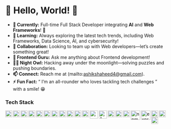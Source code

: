 # 🌟 Hello, World! 👋

- **🔭 Currently:** Full-time Full Stack Developer integrating **AI** and **Web Frameworks**! 🚀
- **🌱 Learning:**  Always exploring the latest tech trends, including Web Frameworks, Data Science, AI, and cybersecurity!
- **👯 Collaboration:** Looking to team up with Web developers—let’s create something great!
- **💬 Frontend Guru:** Ask me anything about Frontend development!
- **🕵️‍♂️ Night Owl:** Hacking away under the moonlight—solving puzzles and pushing boundaries.
- **📫 Connect:** Reach me at (mailto:ashikshaheed4@gmail.com).
- **⚡ Fun Fact:** “ I’m an all-rounder who loves tackling tech challenges ” with a smile! 😁

### Tech Stack

<a href="#"><img align="left" alt="java" title="java" width="21px" src="https://cdn.worldvectorlogo.com/logos/java.svg" /></a>
<a href="#"><img align="left" alt="react" title="react" width="21px" src="https://cdn.worldvectorlogo.com/logos/react-2.svg" /></a>
<a href="https://nodejs.org/"><img align="left" alt="NodeJS" title="NodeJS" width="21px" src="https://brandeps.com/logo-download/N/Node-JS-logo-vector-02.svg" /></a>
<a href="https://nextjs.org/"><img align="left" alt="NextJS" title="NextJS" width="21px" src="https://cdn.brandfetch.io/id2alue-rx/theme/dark/idqNI71Hra.svg?c=1dxbfHSJFAPEGdCLU4o5B" /></a>
<a href="https://www.mysql.com/"><img align="left" alt="sql" title="sql" width="21px" src="https://cdn.worldvectorlogo.com/logos/mysql-logo-pure.svg" /></a>
<a href="#"><img align="left" alt="bootstrap" title="bootstrap" width="21px" src="https://cdn.worldvectorlogo.com/logos/bootstrap-icon.svg" /></a>
<a href="#"><img align="left" alt="sass" title="sass" width="21px" src="https://cdn.worldvectorlogo.com/logos/sass-1.svg" /></a>
<a href="#"><img align="left" alt="tailwind" title="tailwind" width="21px" src="https://cdn.worldvectorlogo.com/logos/tailwind-css-2.svg" /></a>
<a href="#"><img align="left" alt="python" title="python" width="21px" src="https://cdn.worldvectorlogo.com/logos/python-5.svg" /></a>
<a href="#"><img align="left" alt="linux" title="linux" width="21px" src="https://cdn.worldvectorlogo.com/logos/linux-tux.svg" /></a>
<a href="#"><img align="left" alt="git bash" title="git bash" width="21px" src="https://cdn.worldvectorlogo.com/logos/git-bash.svg" /></a>
<a href="#"><img align="left" alt="powershell" title="powershell" width="25px" src="https://github.com/user-attachments/assets/62247514-28e7-4658-ab76-716bcbc25a43" /></a>
<a href="#"><img align="left" alt="AWS" title="AWS" width="25px" src="https://github.com/user-attachments/assets/975cc9a5-85ea-4f44-b016-12cce3932e5f" /></a>
<a href="laravel.com"><img align="left" alt="laravel" title="laravel" width="21px" src="https://cdn.worldvectorlogo.com/logos/laravel-2.svg" /></a>
<a href="php.net"><img align="left" alt="php" title="php" width="21px" src="https://github.com/user-attachments/assets/c321c828-bff1-437f-80b3-425843d26785" /></a>

 <a href="#"><img align="left" alt="Laravel" title="Laravel" width="21px" src="https://upload.wikimedia.org/wikipedia/commons/9/99/Unofficial_JavaScript_logo_2.svg" /></a>

<a href="#"><img align="left" alt="npm" title="npm" width="29px" src="https://cdn.worldvectorlogo.com/logos/npm.svg" /></a>
<a href="#"><img align="left" alt="express" title="express" width="29px" src="https://netforemost.com/wp-content/uploads/2024/08/1646733543-1.webp"/></a>
<a href="vuejs.org"><img align="left" alt="svlet" title="svlet" width="21px" src="https://cdn.worldvectorlogo.com/logos/svelte-1.svg" /></a>
<a href="vuejs.org"><img align="left" alt="vue" title="vue" width="21px" src="https://cdn.worldvectorlogo.com/logos/vue-9.svg" /></a>
<a href="nuxtjs.org"><img align="left" alt="vue nuxt" title="vue nuxt" width="21px" src="https://cdn.worldvectorlogo.com/logos/nuxt-2.svg" /></a>
  <br>
  <br>

